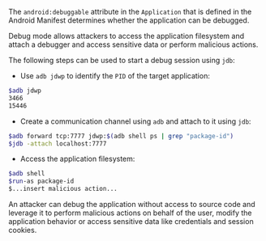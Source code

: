 The `android:debuggable` attribute in the `Application` that is defined in the Android Manifest determines whether
the application can be debugged.

Debug mode allows attackers to access the application filesystem and attach a debugger and access sensitive data or
perform malicious actions.

The following steps can be used to start a debug session using `jdb`:

* Use `adb jdwp` to identify the `PID` of the target application:

```bash
$adb jdwp
3466
15446
```

* Create a communication channel using `adb` and attach to it using `jdb`:

 ```bash
$adb forward tcp:7777 jdwp:$(adb shell ps | grep "package-id")
$jdb -attach localhost:7777
```

* Access the application filesystem:

```bash
$adb shell
$run-as package-id
$...insert malicious action...
```  

An attacker can debug the application without access to source code and leverage it to perform malicious actions on
behalf of the user, modify the application behavior or access sensitive data like credentials and session cookies.